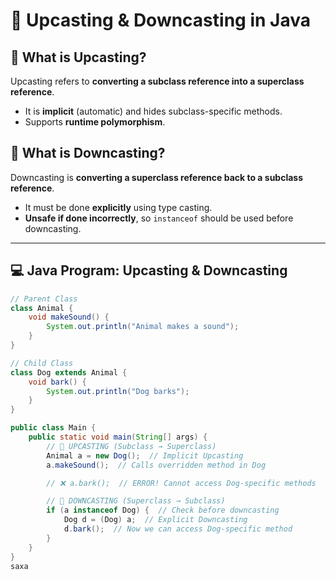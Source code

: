 # 🚀 Upcasting & Downcasting in Java

## **🔹 What is Upcasting?**
Upcasting refers to **converting a subclass reference into a superclass reference**.  
- It is **implicit** (automatic) and hides subclass-specific methods.
- Supports **runtime polymorphism**.

## **🔹 What is Downcasting?**
Downcasting is **converting a superclass reference back to a subclass reference**.  
- It must be done **explicitly** using type casting.
- **Unsafe if done incorrectly**, so `instanceof` should be used before downcasting.

---

## **💻 Java Program: Upcasting & Downcasting**
```java
// Parent Class
class Animal {
    void makeSound() {
        System.out.println("Animal makes a sound");
    }
}

// Child Class
class Dog extends Animal {
    void bark() {
        System.out.println("Dog barks");
    }
}

public class Main {
    public static void main(String[] args) {
        // 🔹 UPCASTING (Subclass → Superclass)
        Animal a = new Dog();  // Implicit Upcasting
        a.makeSound();  // Calls overridden method in Dog

        // ❌ a.bark();  // ERROR! Cannot access Dog-specific methods

        // 🔹 DOWNCASTING (Superclass → Subclass)
        if (a instanceof Dog) {  // Check before downcasting
            Dog d = (Dog) a;  // Explicit Downcasting
            d.bark();  // Now we can access Dog-specific method
        }
    }
}
saxa